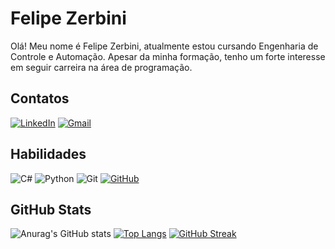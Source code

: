 
# Felipe Zerbini

Olá! Meu nome é Felipe Zerbini, atualmente estou cursando Engenharia de Controle e Automação. Apesar da minha formação, tenho um forte interesse em seguir carreira na área de programação.

## Contatos

[![LinkedIn](https://img.shields.io/badge/LinkedIn-0077B5?style=for-the-badge&logo=linkedin&logoColor=whitebg_&color=000)](https://www.linkedin.com/in/felipe-zerbini)
[![Gmail](https://img.shields.io/badge/Gmail-333333?style=for-the-badge&logo=gmail&logoColor=red&color=000)](mailto:felipezerbini.ss@gmail.com)

## Habilidades

![C#](https://img.shields.io/badge/C%23-239120?style=for-the-badge&logo=c-sharp&logoColor=white&color=000)
![Python](https://img.shields.io/badge/python-3670A0?style=for-the-badge&logo=python&logoColor=ffdd54&color=000)
![Git](https://img.shields.io/badge/GIT-E44C30?style=for-the-badge&logo=git&logoColor=white&color=000)
[![GitHub](https://img.shields.io/badge/GitHub-100000?style=for-the-badge&logo=github&logoColor=white&background=000)](https://github.com/Zerbini1)

## GitHub Stats

![Anurag's GitHub stats](https://github-readme-stats.vercel.app/api?username=Zerbini1&theme=holi&background=000&show_icons=true)
[![Top Langs](https://github-readme-stats.vercel.app/api/top-langs/?username=Zerbini1&theme=holi&show&layout=donut&card_width=350&background=000)](https://github.com/anuraghazra/github-readme-stats)
[![GitHub Streak](https://streak-stats.demolab.com/?user=Zerbini1&theme=holi-theme&show&dates=FFF&card_width=900&background=000)](https://git.io/streak-stats)


